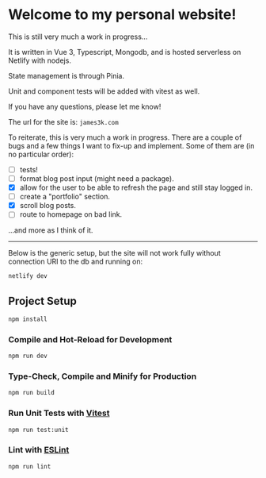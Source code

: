 # Welcome to my personal website!

This is still very much a work in progress...

It is written in Vue 3, Typescript, Mongodb, and is hosted serverless on Netlify with nodejs.

State management is through Pinia.

Unit and component tests will be added with vitest as well.


If you have any questions, please let me know!

The url for the site is: 
``` james3k.com ```

To reiterate, this is very much a work in progress.  There are a couple of bugs and a few things I want
to fix-up and implement.
Some of them are (in no particular order):

- [ ] tests!
- [ ] format blog post input (might need a package).
- [x] allow for the user to be able to refresh the page and still stay logged in.
- [ ] create a "portfolio" section.
- [x] scroll blog posts.
- [ ] route to homepage on bad link.

...and more as I think of it.

--- 

Below is the generic setup, but the site will not work fully without connection URI to the db and running on: 

```sh
netlify dev
```

## Project Setup

```sh
npm install
```

### Compile and Hot-Reload for Development

```sh
npm run dev
```

### Type-Check, Compile and Minify for Production

```sh
npm run build
```

### Run Unit Tests with [Vitest](https://vitest.dev/)

```sh
npm run test:unit
```

### Lint with [ESLint](https://eslint.org/)

```sh
npm run lint
```